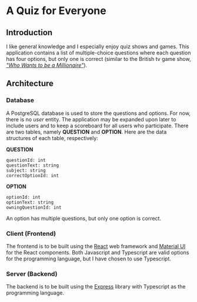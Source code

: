 # A Quiz for Everyone
## Introduction
I like general knowledge and I especially enjoy quiz shows and games. This application contains a list of multiple-choice questions where each question has four options, but only one is correct (similar to the British tv game show, [_"Who Wants to be a Millionaire"_](https://en.wikipedia.org/wiki/Who_Wants_to_Be_a_Millionaire%3F_(British_game_show))).

## Architecture
### Database
A PostgreSQL database is used to store the questions and options. For now, there is no _user_ entity. The application may be expanded upon later to include users and to keep a scoreboard for all users who participate. There are two tables, namely **QUESTION** and **OPTION**. Here are the data structures of each table, respectively:   

**QUESTION**
```
questionId: int
questionText: string
subject: string
correctOptionId: int
```

**OPTION**
```
optionId: int
optionText: string
owningQuestionId: int
```

An option has multiple questions, but only one option is correct. 

### Client (Frontend)
The frontend is to be built using the [React](https://react.dev/learn) web framework and [Material UI](https://mui.com/material-ui/getting-started/) for the React components. Both Javascript and Typescript are valid options for the programming language, but I have chosen to use Typescript.   

### Server (Backend)
The backend is to be built using the [Express](https://expressjs.com/) library with Typescript as the programming language.